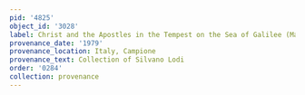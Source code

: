 ```yaml
---
pid: '4825'
object_id: '3028'
label: Christ and the Apostles in the Tempest on the Sea of Galilee (Madrid)
provenance_date: '1979'
provenance_location: Italy, Campione
provenance_text: Collection of Silvano Lodi
order: '0284'
collection: provenance
---
```

